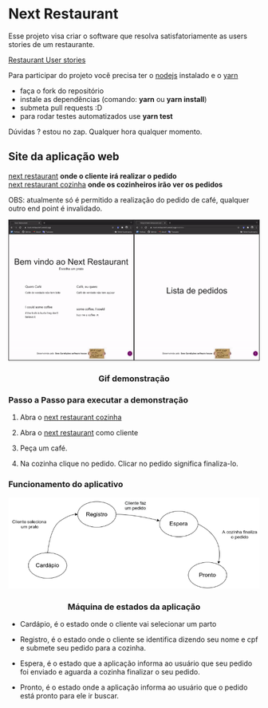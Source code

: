 # Next Restaurant

Esse projeto visa criar o software que resolva satisfatoriamente as users stories de um restaurante.

[Restaurant User stories](user_stories.md)

Para participar do projeto você precisa ter o [nodejs](https://nodejs.org/) instalado e o [yarn](https://yarnpkg.com/lang/en/docs/install/)

- faça o fork do repositório
- instale as dependências (comando: **yarn** ou **yarn install**)
- submeta pull requests :D
- para rodar testes automatizados use **yarn test**  

Dúvidas ? estou no zap. Qualquer hora qualquer momento.

## Site da aplicação web

[next restaurant](https://next-restaurant.vercel.app) **onde o cliente irá realizar o pedido**  
[next restaurant cozinha](https://next-restaurant.vercel.app/cozinha) **onde os cozinheiros irão ver os pedidos**  

OBS: atualmente só é permitido a realização do pedido de café, qualquer outro end point é invalidado.

<div align="center">

![Next Restaurant](images/next_restaurant.gif)

### Gif demonstração

</div>

### Passo a Passo para executar a demonstração

1. Abra o [next restaurant cozinha](https://next-restaurant.vercel.app/cozinha)

2. Abra o [next restaurant](https://next-restaurant.vercel.app) como cliente

3. Peça um café.

4. Na cozinha clique no pedido. Clicar no pedido significa finaliza-lo.

### Funcionamento do aplicativo

<div align="center">

![Maquina de estados](images/next_restaurant_state_machine.png)

### Máquina de estados da aplicação

</div>

- Cardápio, é o estado onde o cliente vai selecionar um parto

- Registro, é o estado onde o cliente se identifica dizendo seu nome e cpf
e submete seu pedido para a cozinha.

- Espera, é o estado que a aplicação informa ao usuário que seu pedido foi enviado
e aguarda a cozinha finalizar o seu pedido.

- Pronto, é o estado onde a aplicação informa ao usuário que o pedido está pronto
para ele ir buscar.
